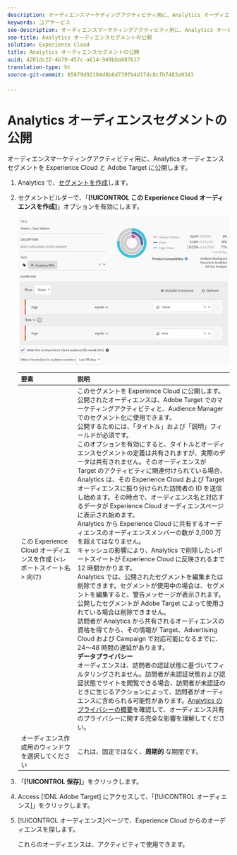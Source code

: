 ```yaml
---
description: オーディエンスマーケティングアクティビティ用に、Analytics オーディエンスセグメントを Experience Cloud と Adobe Target に公開します。
keywords: コアサービス
seo-description: オーディエンスマーケティングアクティビティ用に、Analytics オーディエンスセグメントを Experience Cloud と Adobe Target に公開します。
seo-title: Analytics オーディエンスセグメントの公開
solution: Experience Cloud
title: Analytics オーディエンスセグメントの公開
uuid: 4201dc22-4b79-457c-a614-949bba087617
translation-type: ht
source-git-commit: 85879d92104d8b6d739fb4d17dc8cfb7483a9343

---
```



# Analytics オーディエンスセグメントの公開

オーディエンスマーケティングアクティビティ用に、Analytics オーディエンスセグメントを Experience Cloud と Adobe Target に公開します。

1. Analytics で、[セグメントを作成](https://marketing.adobe.com/resources/help/ja_JP/analytics/segment/?f=seg_build)します。
1. セグメントビルダーで、「**[!UICONTROL この Experience Cloud オーディエンスを作成]**」オプションを有効にします。

   ![](assets/ec_audience_example.png)

   | 要素 | 説明 |
   |--- |---|
   | この Experience Cloud オーディエンスを作成 (&lt;レポートスイート名&gt; 向け) | このセグメントを Experience Cloud に公開します。公開されたオーディエンスは、Adobe Target でのマーケティングアクティビティと、Audience Manager でのセグメント化に使用できます。<br>公開するためには、「タイトル」および「説明」フィールドが必須です。<br>このオプションを有効にすると、タイトルとオーディエンスセグメントの定義は共有されますが、実際のデータは共有されません。そのオーディエンスが Target のアクティビティに関連付けられている場合、Analytics は、その Experience Cloud および Target オーディエンスに振り分けられた訪問者の ID を送信し始めます。その時点で、オーディエンス名と対応するデータが Experience Cloud オーディエンスページに表示され始めます。<br>Analytics から Experience Cloud に共有するオーディエンスのオーディエンスメンバーの数が 2,000 万を超えてはなりません。<br>キャッシュの影響により、Analytics で削除したレポートスイートが Experience Cloud に反映されるまで 12 時間かかります。<br>Analytics では、公開されたセグメントを編集または削除できます。セグメントが使用中の場合は、セグメントを編集すると、警告メッセージが表示されます。公開したセグメントが Adobe Target によって使用されている場合は削除できません。<br>訪問者が Analytics から共有されるオーディエンスの資格を得てから、その情報が Target、Advertising Cloud および Campaign で対応可能になるまでに、24～48 時間の遅延があります。<br>**データプライバシー**<br>オーディエンスは、訪問者の認証状態に基づいてフィルタリングされません。訪問者が未認証状態および認証状態でサイトを閲覧できる場合、訪問者が未認証のときに生じるアクションによって、訪問者がオーディエンスに含められる可能性があります。[Analytics のプライバシーの概要](https://marketing.adobe.com/resources/help/ja_JP/reference/?f=c_Privacy_Overview)を確認して、オーディエンス共有のプライバシーに関する完全な影響を理解してください。 |
   | オーディエンス作成用のウィンドウを選択してください | これは、固定ではなく、**周期的** な期間です。 |

1. 「**[!UICONTROL 保存]**」をクリックします。
1. Access [!DNL Adobe Target] にアクセスして、「[!UICONTROL オーディエンス]」をクリックします。
1. [!UICONTROL オーディエンス]ページで、Experience Cloud からのオーディエンスを探します。

   これらのオーディエンスは、アクティビティで使用できます。
